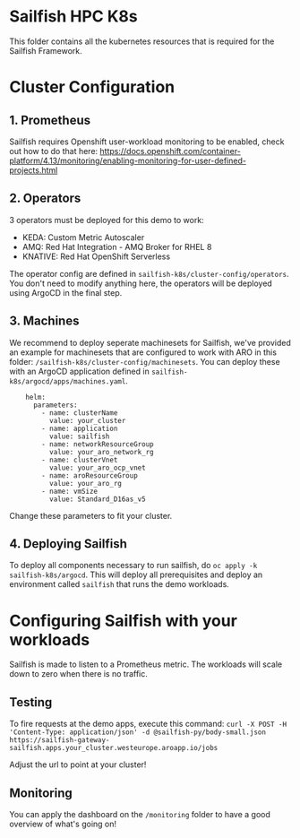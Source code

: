 # Sailfish HPC K8s 

This folder contains all the kubernetes resources that is required for the Sailfish Framework.


# Cluster Configuration

## 1. Prometheus
Sailfish requires Openshift user-workload monitoring to be enabled, check out how to do that here:
https://docs.openshift.com/container-platform/4.13/monitoring/enabling-monitoring-for-user-defined-projects.html


## 2. Operators 
3 operators must be deployed for this demo to work: 
 - KEDA: Custom Metric Autoscaler 
 - AMQ: Red Hat Integration - AMQ Broker for RHEL 8 
 - KNATIVE: Red Hat OpenShift Serverless

The operator config are defined in `sailfish-k8s/cluster-config/operators`. You don't need to modify anything here, the operators will be deployed using ArgoCD in the final step.

## 3. Machines
We recommend to deploy seperate machinesets for Sailfish, we've provided an example for machinesets that are configured to work with ARO in this folder: `/sailfish-k8s/cluster-config/machinesets`. You can deploy these with an ArgoCD application defined in `sailfish-k8s/argocd/apps/machines.yaml`.
```
    helm:
      parameters:
        - name: clusterName
          value: your_cluster
        - name: application
          value: sailfish
        - name: networkResourceGroup
          value: your_aro_network_rg
        - name: clusterVnet
          value: your_aro_ocp_vnet
        - name: aroResourceGroup
          value: your_aro_rg
        - name: vmSize
          value: Standard_D16as_v5
```
Change these parameters to fit your cluster.


## 4. Deploying Sailfish
To deploy all components necessary to run sailfish, do `oc apply -k sailfish-k8s/argocd`. This will deploy all prerequisites and deploy an environment called `sailfish` that runs the demo workloads.


# Configuring Sailfish with your workloads
Sailfish is made to listen to a Prometheus metric. The workloads will scale down to zero when there is no traffic.

## Testing
To fire requests at the demo apps, execute this command:
`curl -X POST -H 'Content-Type: application/json' -d @sailfish-py/body-small.json https://sailfish-gateway-sailfish.apps.your_cluster.westeurope.aroapp.io/jobs`

Adjust the url to point at your cluster!

## Monitoring
You can apply the dashboard on the `/monitoring` folder to have a good overview of what's going on!